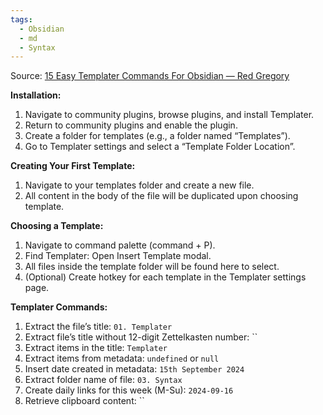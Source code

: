 ```yaml
---
tags:
  - Obsidian
  - md
  - Syntax
---
```

Source: [15 Easy Templater Commands For Obsidian — Red Gregory](https://www.redgregory.com/obsidian-content/2021/11/17/15-templater-commands-for-obsidian)

**Installation:**
1. Navigate to community plugins, browse plugins, and install Templater.
2. Return to community plugins and enable the plugin.
3. Create a folder for templates (e.g., a folder named “Templates”).
4. Go to Templater settings and select a “Template Folder Location”.

**Creating Your First Template:**
1. Navigate to your templates folder and create a new file.
2. All content in the body of the file will be duplicated upon choosing template.

**Choosing a Template:**
1. Navigate to command palette (command + P).
2. Find Templater: Open Insert Template modal.
3. All files inside the template folder will be found here to select.
4. (Optional) Create hotkey for each template in the Templater settings page.

**Templater Commands:**
1. Extract the file’s title: `01. Templater`
2. Extract file’s title without 12-digit Zettelkasten number: ``
3. Extract items in the title: `Templater`
4. Extract items from metadata: `undefined` or `null`
5. Insert date created in metadata: `15th September 2024`
6. Extract folder name of file: `03. Syntax`
7. Create daily links for this week (M-Su): `2024-09-16`
8. Retrieve clipboard content: ``
